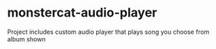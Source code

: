 # monstercat-audio-player
Project includes custom audio player that plays song you choose from album shown
